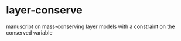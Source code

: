 layer-conserve
==============

manuscript on mass-conserving layer models with a constraint on the conserved variable
